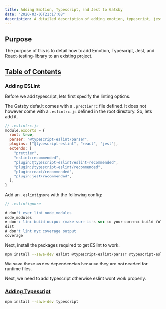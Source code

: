 ```yaml
---
title: Adding Emotion, Typescript, and Jest to Gatsby
date: "2020-03-05T21:17:08"
description: A detailed description of adding emotion, typescript, jest, and react-testing-library.
---
```


## Purpose

The purpose of this is to detail how to add Emotion, Typescript, Jest,
and React-testing-library to an existing project.

<a href="#table-of-contents">
  <h2 id="table-of-contents">
    Table of Contents
  </h2>
</a>

<a href="#adding-eslint">
  <h3 id="adding-eslint">
    Adding ESLint
  </h3>
</a>

Before we add typescript, lets first specify the linting options.

The Gatsby default comes with a `.prettierrc` file defined.
It does not however come with a `.eslintrc.js` defined in the root directory.
So, lets add it.

```javascript
// .eslintrc.js
module.exports = {
  root: true,
  parser: "@typescript-eslint/parser",
  plugins: ["@typescript-eslint", "react", "jest"],
  extends: [
    "prettier",
    "eslint:recommended",
    "plugin:@typescript-eslint/eslint-recommended",
    "plugin:@typescript-eslint/recommended",
    "plugin:react/recommended",
    "plugin:jest/recommended",
  ],
}
```

Add an `.eslintignore` with the following config:

```javascript
// .eslintignore

# don't ever lint node_modules
node_modules
# don't lint build output (make sure it's set to your correct build folder name)
dist
# don't lint nyc coverage output
coverage
```

Next, install the packages required to get ESlint to work.

```bash
npm install --save-dev eslint @typescript-eslint/parser @typescript-eslint/eslint-plugin eslint-plugin-jest eslint-plugin-react eslint-plugin-prettier
```

We save these as dev dependencies because they are not needed for runtime files.

Next, we need to add typescript otherwise eslint wont work properly.

<a href="#adding-typescript">
  <h3 id="adding-typescript">Adding Typescript</h3>
</a>

```bash
npm install --save-dev typescript
```
